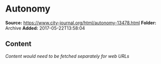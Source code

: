 # Autonomy

**Source:** https://www.city-journal.org/html/autonomy-13478.html
**Folder:** Archive
**Added:** 2017-05-22T13:58:04




## Content
*Content would need to be fetched separately for web URLs*

